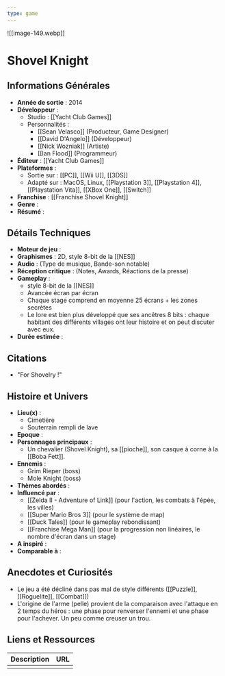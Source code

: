 ```yaml
---
type: game
---
```

![[image-149.webp]]
# Shovel Knight

## Informations Générales

- **Année de sortie** : 2014
- **Développeur** : 
	- Studio : [[Yacht Club Games]]
	- Personnalités : 
		- [[Sean Velasco]] (Producteur, Game Designer)
		- [[David D'Angelo]] (Développeur)
		- [[Nick Wozniak]] (Artiste)
		- [[Ian Flood]] (Programmeur)
- **Éditeur** : [[Yacht Club Games]]
- **Plateformes** : 
	- Sortie sur : [[PC]], [[Wii U]], [[3DS]]
	- Adapté sur : MacOS, Linux, [[Playstation 3]], [[Playstation 4]], [[Playstation Vita]], [[XBox One]], [[Switch]] 
- **Franchise** : [[Franchise Shovel Knight]]
- **Genre** :
- **Résumé** : 

## Détails Techniques
- **Moteur de jeu** : 
- **Graphismes** : 2D, style 8-bit de la [[NES]]
- **Audio** : (Type de musique, Bande-son notable)
- **Réception critique** : (Notes, Awards, Réactions de la presse)
- **Gameplay** :
	- style 8-bit de la [[NES]]
	- Avancée écran par écran
	- Chaque stage comprend en moyenne 25 écrans + les zones secrètes
	- Le lore est bien plus développé que ses ancêtres 8 bits : chaque habitant des différents villages ont leur histoire et on peut discuter avec eux.
- **Durée estimée** : 

## Citations
- "For Shovelry !" 
 
## Histoire et Univers
- **Lieu(x)** : 
	- Cimetière
	- Souterrain rempli de lave
- **Epoque** : 
- **Personnages principaux** : 
	- Un chevalier (Shovel Knight), sa [[pioche]], son casque à corne à la [[Boba Fett]].
- **Ennemis** :
	- Grim Rieper (boss)
	- Mole Knight (boss)
- **Thèmes abordés** : 
- **Influencé par** :
	- [[Zelda II - Adventure of Link]] (pour l'action, les combats à l'épée, les villes)
	- [[Super Mario Bros 3]] (pour le système de map)
	- [[Duck Tales]] (pour le gameplay rebondissant)
	- [[Franchise Mega Man]] (pour la progression non linéaires, le nombre d'écran dans un stage)
- **A inspiré** : 
- **Comparable à** :
## Anecdotes et Curiosités
- Le jeu a été décliné dans pas mal de style différents ([[Puzzle]], [[Roguelite]], [[Combat]])
- L'origine de l'arme (pelle) provient de la comparaison avec l'attaque en 2 temps du héros : une phase pour renverser l'ennemi et une phase pour l'achever. Un peu comme creuser un trou.
## Liens et Ressources

| Description | URL |
| ----------- | --- |
|             |     |
